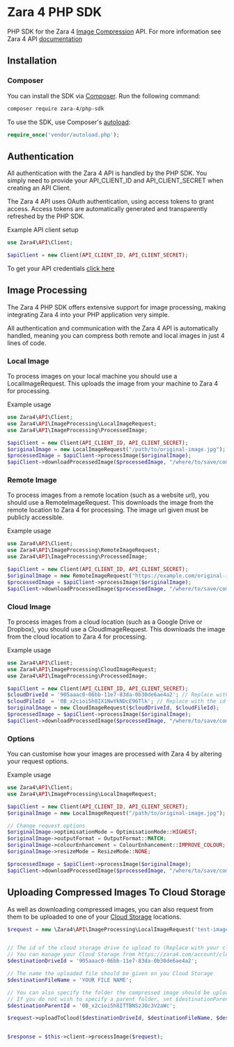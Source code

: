 # Zara 4 PHP SDK

PHP SDK for the Zara 4 [Image Compression](https://zara4.com) API. For more information see Zara 4 API [documentation](https://zara4.com/docs/getting-started/welcome)


## Installation

### Composer

You can install the SDK via [Composer](http://getcomposer.org/). Run the following command:

```bash
composer require zara-4/php-sdk
```

To use the SDK, use Composer's [autoload](https://getcomposer.org/doc/00-intro.md#autoloading):

```php
require_once('vendor/autoload.php');
```




## Authentication

All authentication with the Zara 4 API is handled by the PHP SDK. You simply need to provide your API_CLIENT_ID and API_CLIENT_SECRET when creating an API Client.

The Zara 4 API uses OAuth authentication, using access tokens to grant access. Access tokens are automatically generated and transparently refreshed by the PHP SDK.

Example API client setup
```php
use Zara4\API\Client;

$apiClient = new Client(API_CLIENT_ID, API_CLIENT_SECRET);
```

To get your API credentials [click here](https://zara4.com/account/api-clients)





## Image Processing

The Zara 4 PHP SDK offers extensive support for image processing, making integrating Zara 4 into your PHP application very simple.

All authentication and communication with the Zara 4 API is automatically handled, meaning you can compress both remote and local images in just 4 lines of code.


### Local Image

To process images on your local machine you should use a LocalImageRequest. This uploads the image from your machine to Zara 4 for processing.

Example usage
```php
use Zara4\API\Client;
use Zara4\API\ImageProcessing\LocalImageRequest;
use Zara4\API\ImageProcessing\ProcessedImage;

$apiClient = new Client(API_CLIENT_ID, API_CLIENT_SECRET);
$originalImage = new LocalImageRequest("/path/to/original-image.jpg");
$processedImage = $apiClient->processImage($originalImage);
$apiClient->downloadProcessedImage($processedImage, "/where/to/save/compressed-image.jpg");
```


### Remote Image

To process images from a remote location (such as a website url), you should use a RemoteImageRequest. This downloads the image from the remote location to Zara 4 for processing. The image url given must be publicly accessible.

Example usage
```php
use Zara4\API\Client;
use Zara4\API\ImageProcessing\RemoteImageRequest;
use Zara4\API\ImageProcessing\ProcessedImage;

$apiClient = new Client(API_CLIENT_ID, API_CLIENT_SECRET);
$originalImage = new RemoteImageRequest("https://example.com/original-image.jpg");
$processedImage = $apiClient->processImage($originalImage);
$apiClient->downloadProcessedImage($processedImage, "/where/to/save/compressed-image.jpg");
```



### Cloud Image

To process images from a cloud location (such as a Google Drive or Dropbox), you should use a CloudImageRequest. This downloads the image from the cloud location to Zara 4 for processing.

Example usage
```php
use Zara4\API\Client;
use Zara4\API\ImageProcessing\CloudImageRequest;
use Zara4\API\ImageProcessing\ProcessedImage;

$apiClient = new Client(API_CLIENT_ID, API_CLIENT_SECRET);
$cloudDriveId = '905aaac0-06bb-11e7-83da-0b30de6ae4a2'; // Replace with your cloud drive id
$cloudFileId  = '0B_x2cioi5h8IX1NwYkNDcE96Tlk'; // Replace with the id of the file you wish to compress
$originalImage = new CloudImageRequest($cloudDriveId, $cloudFileId);
$processedImage = $apiClient->processImage($originalImage);
$apiClient->downloadProcessedImage($processedImage, "/where/to/save/compressed-image.jpg");
```



### Options

You can customise how your images are processed with Zara 4 by altering your request options.

Example usage
```php
use Zara4\API\Client;
use Zara4\API\ImageProcessing\LocalImageRequest;

$apiClient = new Client(API_CLIENT_ID, API_CLIENT_SECRET);
$originalImage = new LocalImageRequest("/path/to/original-image.jpg");

// Change request options
$originalImage->optimisationMode = OptimisationMode::HIGHEST;
$originalImage->outputFormat = OutputFormat::MATCH;
$originalImage->colourEnhancement = ColourEnhancement::IMPROVE_COLOUR;
$originalImage->resizeMode = ResizeMode::NONE;

$processedImage = $apiClient->processImage($originalImage);
$apiClient->downloadProcessedImage($processedImage, "/where/to/save/compressed-image.jpg");
```






## Uploading Compressed Images To Cloud Storage

As well as downloading compressed images, you can also request from them to be uploaded to one of your [Cloud Storage](https://zara4.com/account/cloud-storage) locations.

```php
$request = new \Zara4\API\ImageProcessing\LocalImageRequest('test-images/001.jpg');


// The id of the cloud storage drive to upload to (Replace with your cloud drive id)
// You can manage your Cloud Storage from https://zara4.com/account/cloud-storage
$destinationDriveId = '905aaac0-06bb-11e7-83da-0b30de6ae4a2';

// The name the uploaded file should be given on you Cloud Storage
$destinationFileName = 'YOUR FILE NAME';

// You can also specify the folder the compressed image should be uploaded to
// If you do not wish to specify a parent folder, set $destinationParentId = null
$destinationParentId = '0B_x2cioi5h8ITTBNSzJOc3V2aWc';

$request->uploadToCloud($destinationDriveId, $destinationFileName, $destinationParentId);


$response = $this->client->processImage($request);
```